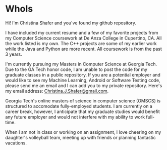 # WhoIs
Hi! I'm Christina Shafer and you've found my github repository.    

I have included my current resume and a few of my favorite projects from my Computer Science coursework at De Anza College in Cupertino, CA.  All the work listed is my own.  The C++ projects are some of my earlier work while the Java and Python are more recent. All coursework is from the past 3 years.    

I'm currently pursuing my Masters in Computer Science at Georgia Tech. Due to the GA Tech honor code, I am unable to post the code for my graduate classes in a public repository.  If you are a potential employer and would like to see my Machine Learning, Android or Software Testing code, please send me an email and I can add you to my private repository. Here's my email address: Christina.J.Shafer@gmail.com.  

Georgia Tech's online masters of science in computer science (OMSCS) is structured to accomodate fully-employed students.  I am currently on a career break, however, I anticipate that my graduate studies would benefit any future employer and would not interfere with my ability to work full-time.  

When I am not in class or working on an assignment, I love cheering on my daughter's volleyball team, meeting up with friends or planning fantastic vacations.  

